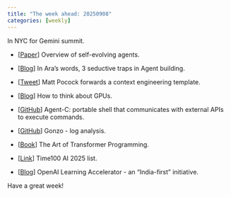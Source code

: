 ```yaml
---
title: "The week ahead: 20250908"
categories: [weekly]
---
```


In NYC for Gemini summit.

- [[Paper](https://arxiv.org/abs/2508.07407)] Overview of self-evolving agents.

- [[Blog](https://cline.bot/blog/3-seductive-traps-in-agent-building)] In Ara’s
  words, 3 seductive traps in Agent building.

- [[Tweet](https://x.com/mattpocockuk/status/1958179930262356032)] Matt Pocock
  forwards a context engineering template.

- [[Blog](https://jax-ml.github.io/scaling-book/gpus/)] How to think about GPUs.

- [[GitHub](https://github.com/bravenewxyz/agent-c)] Agent-C: portable shell
  that communicates with external APIs to execute commands.

- [[GitHub](https://github.com/control-theory/gonzo)] Gonzo - log analysis.

- [[Book](https://yanivle.github.io/taotp.html)] The Art of Transformer
  Programming.

- [[Link](https://time.com/collections/time100-ai-2025/)] Time100 AI 2025 list.

- [[Blog](https://openai.com/global-affairs/learning-accelerator/)] OpenAI
  Learning Accelerator - an “India-first” initiative.

Have a great week!
